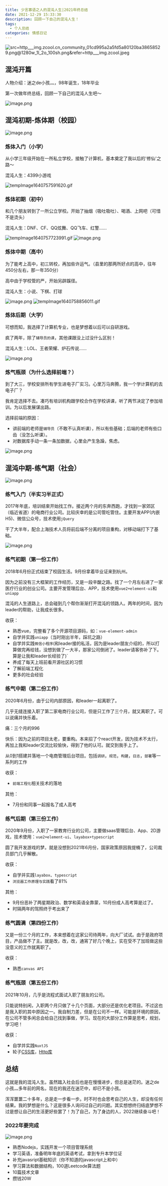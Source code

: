 ```yaml
---
title: 少言寡语之人的混沌人生|2021年终总结
date: 2021-12-29 15:33:30
description: 回顾一下自己的混沌人生！
tags:
  - 个人总结
categories: 情感日记
---
```


![src=http___img.zcool.cn_community_01cd995a2a5fd5a80120ba38658529.png@1280w_1l_2o_100sh.png&refer=http___img.zcool.jpeg](https://p1-juejin.byteimg.com/tos-cn-i-k3u1fbpfcp/7c991c7b35074038b6f1752f6cecf453~tplv-k3u1fbpfcp-watermark.image?)

## 混沌开篇

人物介绍：迷之de小孩灬，98年诞生，18年毕业

第一次做年终总结，回顾一下自己的混沌人生吧～


![image.png](https://p6-juejin.byteimg.com/tos-cn-i-k3u1fbpfcp/8bd2b5bb2f5a41a3b76329d444b1d803~tplv-k3u1fbpfcp-watermark.image?)

## 混沌初期-炼体期（校园）

![image.png](https://p6-juejin.byteimg.com/tos-cn-i-k3u1fbpfcp/2eb1a4ac9b4541f9b62ccde9c7188c24~tplv-k3u1fbpfcp-watermark.image?)

### 炼体入门（小学）
从小学三年级开始在一所私立学校，接触了计算机，基本奠定了我以后的'修仙'之路～

混沌人生：4399小游戏

![tempImage1640757591620.gif](https://p3-juejin.byteimg.com/tos-cn-i-k3u1fbpfcp/9a8d22b2b57143d7b1ed90feb91e7ef7~tplv-k3u1fbpfcp-watermark.image?)

### 炼体初期（初中）
和几个朋友转到了一所公立学校。开始了抽烟（吸吐吸吐）、喝酒、上网吧（可惜不是烫头）

混沌人生：DNF、CF、QQ炫舞、QQ飞车、红警......

![tempImage1640757723991.gif](https://p9-juejin.byteimg.com/tos-cn-i-k3u1fbpfcp/285addfa4eba4d008931d620ff500cb0~tplv-k3u1fbpfcp-watermark.image?)
![image.png](https://p1-juejin.byteimg.com/tos-cn-i-k3u1fbpfcp/28c74fc659274599b906ba28f5b3611a~tplv-k3u1fbpfcp-watermark.image?)

### 炼体中期（高中）
为了能考上高中，初三转校，再加些许运气。（县里的那两所好点的高中，往年450分左右，那一年350分）

高中由于学校管的严，开始另辟蹊径。

混沌人生：小说、下棋、打球

![image.png](https://p9-juejin.byteimg.com/tos-cn-i-k3u1fbpfcp/b758f87fe21b4c2fb7679156a2cbc657~tplv-k3u1fbpfcp-watermark.image?)
![tempImage1640758856011.gif](https://p9-juejin.byteimg.com/tos-cn-i-k3u1fbpfcp/9fb7acfff1d143158d58f56e684d555d~tplv-k3u1fbpfcp-watermark.image?)

### 炼体后期（大学）
可想而知，我选择了计算机专业，也是梦想着以后可以自研游戏。

疯了两年，除了`辅导员的课`，其他课跟没上过没什么区别！

混沌人生：LOL、王者荣耀、炉石传说......

![image.png](https://p3-juejin.byteimg.com/tos-cn-i-k3u1fbpfcp/1881596253c24ee8ac4abb4e988ea853~tplv-k3u1fbpfcp-watermark.image?)

### 炼气瓶颈（为什么选择前端？）
到了大三，学校安排所有学生进电子厂实习。心里万马奔腾，我一个学计算机的去电子厂？

我肯定选择不去。凑巧有培训机构跟学校合作在学校讲课，听了两节决定了参加培训。为以后发展谋出路。

选择前端的原因：
- 讲前端的老师是`辅导员`（不敢不认真听课），所以有些基础；后端的老师有些口齿（没怎么听课）。
- 对数据库手动一条一条加数据，心里会产生急躁，焦虑。

![image.png](https://p9-juejin.byteimg.com/tos-cn-i-k3u1fbpfcp/224bf885637e4879940783bbae316f12~tplv-k3u1fbpfcp-watermark.image?)
## 混沌中期-练气期（社会）

![image.png](https://p1-juejin.byteimg.com/tos-cn-i-k3u1fbpfcp/a741d1760ae847339db28dc3abcd19ad~tplv-k3u1fbpfcp-watermark.image?)
### 练气入门（半实习半正式）
2017年年底，培训结束开始找工作。接近两个月的东奔西跑，才找到一家郊区（临近省道）的电商行业公司。比较庆幸的是公司管吃管住。主要开发APP(内嵌H5)、微信公众号，技术使用`jQuery`

干了大半年，配合上海技术人员将前后端不分离的项目重构，对移动端打下了基础。


![image.png](https://p6-juejin.byteimg.com/tos-cn-i-k3u1fbpfcp/18b0c568db1544a3b85e133e3445f1c6~tplv-k3u1fbpfcp-watermark.image?)
### 练气初期（第一份工作）
2018年6月份正式结束了校园生活。9月份拿着毕业证来到杭州。

因为之前没有三大框架的工作经历，又是一段辛酸之路。找了一个月左右进了一家医疗行业的创业公司。主要开发管理后台、APP，技术使用`vue2+element-ui`和`uniapp`

混沌的人生道路上，总会碰到几个帮你渐渐打开混沌的领路人。两年的时间，因为leader的帮助，让我成长很多。

收获：
- 熟悉vue，完整看了多个开源项目源码，如：`vue-element-admin`
- 自学并实践`uniapp`（当时刚出半年，踩坑之路）
- 自学并实践`微信小程序`(和leader接的私活，因为是leader朋友介绍的，所以打算做完再给钱，没想到做了一大半，那家公司倒闭了。leader请客弥补了下。算是让我和leader长经验了)`
- 养成了每天上班前看开源社区的习惯
- 了解前端工程化
- 更多的社会经验


### 练气中期（第二份工作）

2020年6月份，由于公司内部原因，和leader一起离职了。

几乎无缝连接入职了第二家电商行业公司，但是只工作了三个月，就又离职了。可以说痛并快乐着。

痛：三个月的996

快乐：因为之前的项目太老，要重构。本来招了个react开发，因为技术不太行，再加上我和leader交流比较愉快，得到了他的认可。就交到我手上了。

从0到1搭建并落地一个电商管理后台项目。包括`调研`，`规范`，`构建`，`日志`，`部署`等一系列的工作

收获：
- `前端工程化`相关技术的落地

其他：
- 7月份和同事一起报名了成人高考

### 练气后期（第三份工作）
2020年9月份，入职了一家教育行业的公司，主要做saas管理后台、App、2D游戏，技术使用：`vue2+element-ui`、`layabox+typescript`

圆了我开发游戏的梦。就是没想到2021年6月份，国家政策原因我提桶了，公司裁员部门几乎解散。

收获：
- 自学并实践`layabox`、`typescript`
- `浏览器工作原理与实践`看了81%

其他：
- 9月份恶补了两星期政治、数学和英语全靠蒙，10月份成人高考算是过了。
- 时隔两年的驾照终于考出来了

### 练气圆满（第四份工作）
又是一份三个月的工作，本来想着在这家公司待两年，向大厂试试。由于是政府项目，产品做不了主。就是改，改，改，通宵了好几个晚上，实在受不了加班做这些没意义的工作就离职了。

收获：
- 熟悉`canvas API`

### 练气瓶颈（第五份工作）
2021年10月，几乎是流程式面试入职了朋友的公司。

只能说特别闲，入职两个月只做了十几个页面，大部分还是优化老项目。不过这也是我入职的其中原因之一。我自制力差，但是在公司不一样。可能是环境的原因，在公司不管多闲总会给自己找到事做，学习。现在的大部分工作算是思考，规划，学习吧！

收获：
- 自学并实践`NuxtJS`
- 轮子[CSS库](https://www.npmjs.com/package/lg-css)，[Http库](https://www.npmjs.com/package/lg-http)

## 总结

这就是我的混沌人生。虽然踏入社会后也是在慢慢进步，但总是迷茫的。迷之de小孩灬多年前的网名，现在的我还在迷茫中，却已不是小孩。

浑浑噩噩二十多年，总是走一步看一步。时不时也会思考自己的人生，却没有任何结果。我的梦想是什么？这是很多人询问过自己的问题。其实想想终归结底梦想不过是想让自己的生活更好些罢了！为了自己，为了身边的人，2022继续奋斗吧！


### 2022年要完成

![image.png](https://p9-juejin.byteimg.com/tos-cn-i-k3u1fbpfcp/6e741f5f3d574773bf34868a29718568~tplv-k3u1fbpfcp-watermark.image?)

- 熟悉Nodejs，实践开发一个项目管理系统
- 学习英语，准备明年年底的英语考试，拿到专升本学位证
- 补充javasript基础知识（你不知道的javascript上和中）
- 学习算法和数据结构，100道Leetcode算法题
- 10篇技术文章
- 攒钱20W
